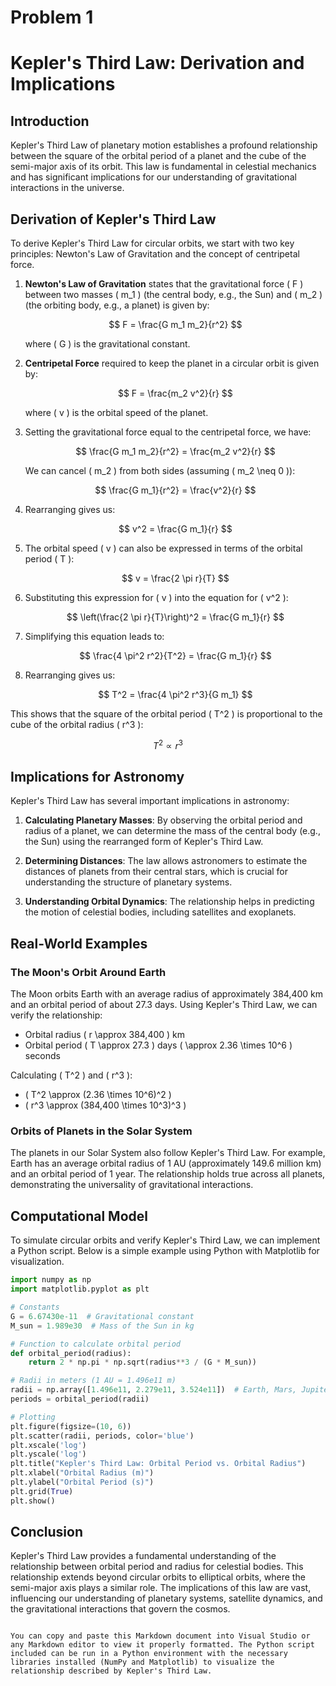 # Problem 1 
# Kepler's Third Law: Derivation and Implications

## Introduction

Kepler's Third Law of planetary motion establishes a profound relationship between the square of the orbital period of a planet and the cube of the semi-major axis of its orbit. This law is fundamental in celestial mechanics and has significant implications for our understanding of gravitational interactions in the universe.

## Derivation of Kepler's Third Law

To derive Kepler's Third Law for circular orbits, we start with two key principles: Newton's Law of Gravitation and the concept of centripetal force.

1. **Newton's Law of Gravitation** states that the gravitational force \( F \) between two masses \( m_1 \) (the central body, e.g., the Sun) and \( m_2 \) (the orbiting body, e.g., a planet) is given by:

   $$
   F = \frac{G m_1 m_2}{r^2}
   $$

   where \( G \) is the gravitational constant.

2. **Centripetal Force** required to keep the planet in a circular orbit is given by:

   $$
   F = \frac{m_2 v^2}{r}
   $$

   where \( v \) is the orbital speed of the planet.

3. Setting the gravitational force equal to the centripetal force, we have:

   $$
   \frac{G m_1 m_2}{r^2} = \frac{m_2 v^2}{r}
   $$

   We can cancel \( m_2 \) from both sides (assuming \( m_2 \neq 0 \)):

   $$
   \frac{G m_1}{r^2} = \frac{v^2}{r}
   $$

4. Rearranging gives us:

   $$
   v^2 = \frac{G m_1}{r}
   $$

5. The orbital speed \( v \) can also be expressed in terms of the orbital period \( T \):

   $$
   v = \frac{2 \pi r}{T}
   $$

6. Substituting this expression for \( v \) into the equation for \( v^2 \):

   $$
   \left(\frac{2 \pi r}{T}\right)^2 = \frac{G m_1}{r}
   $$

7. Simplifying this equation leads to:

   $$
   \frac{4 \pi^2 r^2}{T^2} = \frac{G m_1}{r}
   $$

8. Rearranging gives us:

   $$
   T^2 = \frac{4 \pi^2 r^3}{G m_1}
   $$

This shows that the square of the orbital period \( T^2 \) is proportional to the cube of the orbital radius \( r^3 \):

$$
T^2 \propto r^3
$$

## Implications for Astronomy

Kepler's Third Law has several important implications in astronomy:

1. **Calculating Planetary Masses**: By observing the orbital period and radius of a planet, we can determine the mass of the central body (e.g., the Sun) using the rearranged form of Kepler's Third Law.

2. **Determining Distances**: The law allows astronomers to estimate the distances of planets from their central stars, which is crucial for understanding the structure of planetary systems.

3. **Understanding Orbital Dynamics**: The relationship helps in predicting the motion of celestial bodies, including satellites and exoplanets.

## Real-World Examples

### The Moon's Orbit Around Earth

The Moon orbits Earth with an average radius of approximately 384,400 km and an orbital period of about 27.3 days. Using Kepler's Third Law, we can verify the relationship:

- Orbital radius \( r \approx 384,400 \) km
- Orbital period \( T \approx 27.3 \) days \( \approx 2.36 \times 10^6 \) seconds

Calculating \( T^2 \) and \( r^3 \):

- \( T^2 \approx (2.36 \times 10^6)^2 \)
- \( r^3 \approx (384,400 \times 10^3)^3 \)

### Orbits of Planets in the Solar System

The planets in our Solar System also follow Kepler's Third Law. For example, Earth has an average orbital radius of 1 AU (approximately 149.6 million km) and an orbital period of 1 year. The relationship holds true across all planets, demonstrating the universality of gravitational interactions.

## Computational Model

To simulate circular orbits and verify Kepler's Third Law, we can implement a Python script. Below is a simple example using Python with Matplotlib for visualization.

```python
import numpy as np
import matplotlib.pyplot as plt

# Constants
G = 6.67430e-11  # Gravitational constant
M_sun = 1.989e30  # Mass of the Sun in kg

# Function to calculate orbital period
def orbital_period(radius):
    return 2 * np.pi * np.sqrt(radius**3 / (G * M_sun))

# Radii in meters (1 AU = 1.496e11 m)
radii = np.array([1.496e11, 2.279e11, 3.524e11])  # Earth, Mars, Jupiter
periods = orbital_period(radii)

# Plotting
plt.figure(figsize=(10, 6))
plt.scatter(radii, periods, color='blue')
plt.xscale('log')
plt.yscale('log')
plt.title("Kepler's Third Law: Orbital Period vs. Orbital Radius")
plt.xlabel("Orbital Radius (m)")
plt.ylabel("Orbital Period (s)")
plt.grid(True)
plt.show()
```

## Conclusion

Kepler's Third Law provides a fundamental understanding of the relationship between orbital period and radius for celestial bodies. This relationship extends beyond circular orbits to elliptical orbits, where the semi-major axis plays a similar role. The implications of this law are vast, influencing our understanding of planetary systems, satellite dynamics, and the gravitational interactions that govern the cosmos.
```

You can copy and paste this Markdown document into Visual Studio or any Markdown editor to view it properly formatted. The Python script included can be run in a Python environment with the necessary libraries installed (NumPy and Matplotlib) to visualize the relationship described by Kepler's Third Law.
